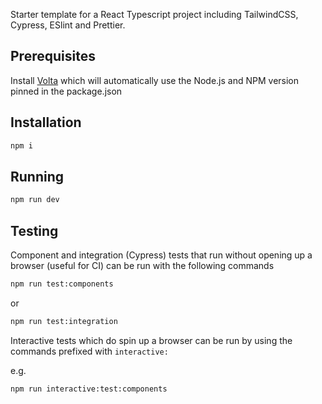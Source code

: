 Starter template for a React Typescript project including TailwindCSS, Cypress, ESlint and Prettier.

## Prerequisites

Install [Volta](https://volta.sh) which will automatically use the Node.js and NPM version pinned in the package.json

## Installation

```bash
npm i
```

## Running

```bash
npm run dev
```

## Testing

Component and integration (Cypress) tests that run without opening up a browser (useful for CI) can be run with the following commands

```bash
npm run test:components
```

or

```bash
npm run test:integration
```

Interactive tests which do spin up a browser can be run by using the commands prefixed with `interactive:`

e.g.

```bash
npm run interactive:test:components
```
